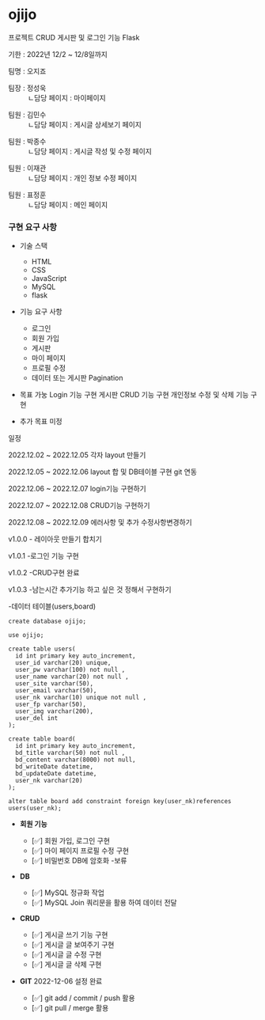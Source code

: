 # ojijo

프로젝트 CRUD 게시판 및 로그인 기능 Flask

기한 : 2022년 12/2 ~ 12/8일까지


팀명 : 오지죠


팀장 : 정성욱<br>
&nbsp;&nbsp;&nbsp;&nbsp;&nbsp;&nbsp;&nbsp;&nbsp;&nbsp; ㄴ담당 페이지 : 마이페이지      

팀원 : 김민수<br>
      &nbsp;&nbsp;&nbsp;&nbsp;&nbsp;&nbsp;&nbsp;&nbsp;&nbsp; ㄴ담당 페이지 : 게시글 상세보기 페이지
      
팀원 : 박종수<br>
      &nbsp;&nbsp;&nbsp;&nbsp;&nbsp;&nbsp;&nbsp;&nbsp;&nbsp; ㄴ담당 페이지 : 게시글 작성 및 수정 페이지
      
팀원 : 이재관<br>
      &nbsp;&nbsp;&nbsp;&nbsp;&nbsp;&nbsp;&nbsp;&nbsp;&nbsp; ㄴ담당 페이지 : 개인 정보 수정 페이지
      
팀원 : 표정훈<br>
      &nbsp;&nbsp;&nbsp;&nbsp;&nbsp;&nbsp;&nbsp;&nbsp;&nbsp; ㄴ담당 페이지 : 메인 페이지

### 구현 요구 사항

- 기술 스택
    - HTML
    - CSS
    - JavaScript
    - MySQL
    - flask

- 기능 요구 사항
    - 로그인
    - 회원 가입
    - 게시판
    - 마이 페이지
    - 프로필 수정
    - 데이터 또는 게시판 Pagination


- 목표 가눙
  Login 기능 구현
  게시판 CRUD 기능 구현
  개인정보 수정 및 삭제 기능 구현
  
- 추가 목표
  미정
  
일정

2022.12.02 ~ 2022.12.05 각자 layout 만들기

2022.12.05 ~ 2022.12.06 layout 합 및 DB테이블 구현 git 연동

2022.12.06 ~ 2022.12.07 login기능 구현하기

2022.12.07 ~ 2022.12.08 CRUD기능 구현하기

2022.12.08 ~ 2022.12.09 에러사항 및 추가 수정사항변경하기

v1.0.0 - 레이아웃 만들기 합치기

v1.0.1 -로그인 기능 구현

v1.0.2 -CRUD구현 완료

v1.0.3 -남는시간 추가기능 하고 싶은 것 정해서 구현하기

-데이터 테이블(users,board)

  ```
create database ojijo;

use ojijo;

create table users(
    id int primary key auto_increment,
    user_id varchar(20) unique,
    user_pw varchar(100) not null ,
    user_name varchar(20) not null ,
    user_site varchar(50),
    user_email varchar(50),
    user_nk varchar(10) unique not null ,
    user_fp varchar(50),
    user_img varchar(200),
    user_del int
);

create table board(
    id int primary key auto_increment,
    bd_title varchar(50) not null ,
    bd_content varchar(8000) not null,
    bd_writeDate datetime,
    bd_updateDate datetime,
    user_nk varchar(20)
);

alter table board add constraint foreign key(user_nk)references users(user_nk);
```


- **회원 기능**
    - [✅]  회원 가입, 로그인 구현
    - [✅]  마이 페이지 프로필 수정 구현
    - [✅]  비밀번호 DB에 암호화 -보류

- **DB**
    - [✅]  MySQL 정규화 작업
    - [✅]  MySQL Join 쿼리문을 활용 하여 데이터 전달

- **CRUD**
    - [✅]  게시글 쓰기 기능 구현
    - [✅]  게시글 글 보여주기 구현
    - [✅]  게시글 글 수정 구현
    - [✅]  게시글 글 삭제 구현

- **GIT** 2022-12-06 설정 완료
    - [✅]  git add / commit / push 활용
    - [✅]  git pull / merge 활용

